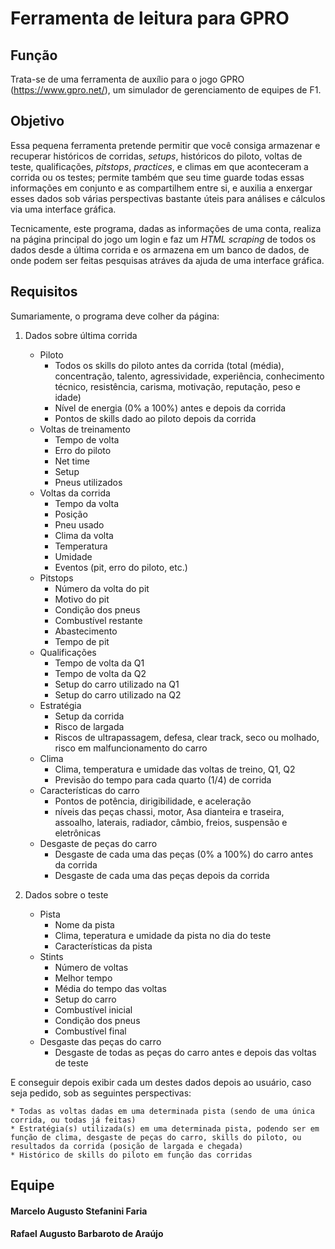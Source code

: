 # Ferramenta de leitura para GPRO

## Função
Trata-se de uma ferramenta de auxílio para o jogo GPRO (https://www.gpro.net/), um simulador de gerenciamento de equipes de F1.

## Objetivo
Essa pequena ferramenta pretende permitir que você consiga armazenar e recuperar históricos de corridas, *setups*, históricos do piloto, voltas de teste, qualificações, *pitstops*, *practices*, e climas em que aconteceram a corrida ou os testes; permite também que seu time guarde todas essas informações em conjunto e as compartilhem entre si, e auxilia a enxergar esses dados sob várias perspectivas bastante úteis para análises e cálculos via uma interface gráfica.

Tecnicamente, este programa, dadas as informações de uma conta, realiza na página principal do jogo um login e faz um *HTML scraping* de todos os dados desde a última corrida e os armazena em um banco de dados, de onde podem ser feitas pesquisas atráves da ajuda de uma interface gráfica.

## Requisitos
Sumariamente, o programa deve colher da página:

1. Dados sobre última corrida
    * Piloto
        - Todos os skills do piloto antes da corrida (total (média), concentração, talento, agressividade, experiência, conhecimento técnico, resistência, carisma, motivação, reputação, peso e idade)
        - Nível de energia (0% a 100%) antes e depois da corrida
        - Pontos de skills dado ao piloto depois da corrida
    * Voltas de treinamento
        - Tempo de volta
        - Erro do piloto
        - Net time
        - Setup
        - Pneus utilizados
    * Voltas da corrida
        - Tempo da volta
        - Posição
        - Pneu usado
        - Clima da volta
        - Temperatura
        - Umidade
        - Eventos (pit, erro do piloto, etc.)
    * Pitstops
        - Número da volta do pit
        - Motivo do pit
        - Condição dos pneus
        - Combustível restante
        - Abastecimento
        - Tempo de pit
    * Qualificações
        - Tempo de volta da Q1
        - Tempo de volta da Q2
        - Setup do carro utilizado na Q1
        - Setup do carro utilizado na Q2
    * Estratégia
        - Setup da corrida
        - Risco de largada
        - Riscos de ultrapassagem, defesa, clear track, seco ou molhado, risco em malfuncionamento do carro
    * Clima
        - Clima, temperatura e umidade das voltas de treino, Q1, Q2
        - Previsão do tempo para cada quarto (1/4) de corrida
    * Características do carro
        - Pontos de potência, dirigibilidade, e aceleração
        - níveis das peças chassi, motor, Asa dianteira e traseira, assoalho, laterais, radiador, câmbio, freios, suspensão e eletrônicas
    * Desgaste de peças do carro
        - Desgaste de cada uma das peças (0% a 100%) do carro antes da corrida
        - Desgaste de cada uma das peças depois da corrida
        
2. Dados sobre o teste
     * Pista
        - Nome da pista
        - Clima, teperatura e umidade da pista no dia do teste
        - Características da pista
     * Stints
         - Número de voltas
         - Melhor tempo
         - Média do tempo das voltas
         - Setup do carro
         - Combustível inicial
         - Condição dos pneus
         - Combustível final
     * Desgaste das peças do carro
         - Desgaste de todas as peças do carro antes e depois das voltas de teste
  
E conseguir depois exibir cada um destes dados depois ao usuário, caso seja pedido, sob as seguintes perspectivas:

    * Todas as voltas dadas em uma determinada pista (sendo de uma única corrida, ou todas já feitas)
    * Estratégia(s) utilizada(s) em uma determinada pista, podendo ser em função de clima, desgaste de peças do carro, skills do piloto, ou resultados da corrida (posição de largada e chegada)
    * Histórico de skills do piloto em função das corridas
    

## Equipe
#### Marcelo Augusto Stefanini Faria
#### Rafael Augusto Barbaroto de Araújo

